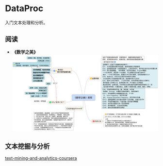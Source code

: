 # DataProc
入门文本处理和分析。


## 阅读
- **《数学之美》**  
![reading_notes_20190301](./graph/sxzm_20190301.png)

## 文本挖掘与分析
[text-mining-and-analytics-coursera](./text-mining-and-analytics-coursera/README.md)

